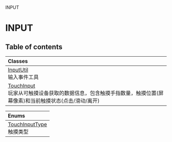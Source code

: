 INPUT

# INPUT <Badge type="tip" text="Groups" /> <Score text="INPUT" />

## Table of contents
| Classes |
| :-----|
| [InputUtil](../classes/mw.InputUtil.md) <br> 输入事件工具 |
| [TouchInput](../classes/mw.TouchInput.md) <br> 玩家从可触摸设备获取的数据信息，包含触摸手指数量，触摸位置(屏幕像素)和当前触摸状态(点击/滑动/离开) |


| Enums |
| :-----|
| [TouchInputType](../enums/mw.TouchInputType.md) <br> 触摸类型 |


